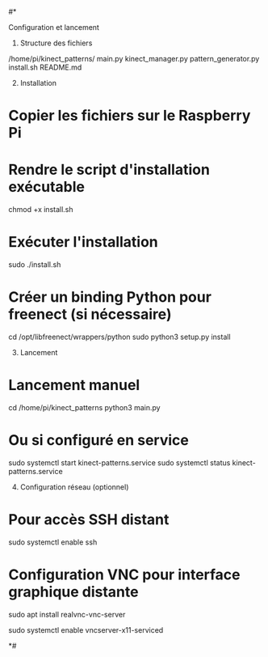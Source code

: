 #*

Configuration et lancement

1. Structure des fichiers

/home/pi/kinect_patterns/
main.py
kinect_manager.py
pattern_generator.py
install.sh
README.md

2. Installation

# Copier les fichiers sur le Raspberry Pi
# Rendre le script d'installation exécutable
chmod +x install.sh

# Exécuter l'installation
sudo ./install.sh

# Créer un binding Python pour freenect (si nécessaire)
cd /opt/libfreenect/wrappers/python
sudo python3 setup.py install

3. Lancement
# Lancement manuel
cd /home/pi/kinect_patterns
python3 main.py

# Ou si configuré en service
sudo systemctl start kinect-patterns.service
sudo systemctl status kinect-patterns.service

4. Configuration réseau (optionnel)
# Pour accès SSH distant
sudo systemctl enable ssh

# Configuration VNC pour interface graphique distante
sudo apt install realvnc-vnc-server

sudo systemctl enable vncserver-x11-serviced

*#
